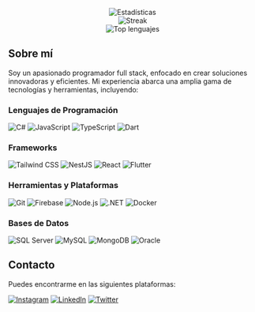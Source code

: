 <p align="center">
  <img src="https://github-readme-stats.vercel.app/api?username=angelstchavez&theme=dark&hide_border=true&include_all_commits=true&count_private=true" alt="Estadísticas" /><br/>
  <img src="https://github-readme-streak-stats.herokuapp.com/?user=angelstchavez&theme=dark&hide_border=true" alt="Streak" /><br/>
  <img src="https://github-readme-stats.vercel.app/api/top-langs/?username=angelstchavez&theme=dark&hide_border=true&include_all_commits=true&count_private=true&layout=compact" alt="Top lenguajes" />
</p>

## Sobre mí
Soy un apasionado programador full stack, enfocado en crear soluciones innovadoras y eficientes. Mi experiencia abarca una amplia gama de tecnologías y herramientas, incluyendo:

### Lenguajes de Programación
![C#](https://img.shields.io/badge/C%23-%23239120.svg?style=for-the-badge&logo=c-sharp&logoColor=white)
![JavaScript](https://img.shields.io/badge/JavaScript-%23F7DF1E.svg?style=for-the-badge&logo=javascript&logoColor=black)
![TypeScript](https://img.shields.io/badge/TypeScript-%23007ACC.svg?style=for-the-badge&logo=typescript&logoColor=white)
![Dart](https://img.shields.io/badge/Dart-%230175C2.svg?style=for-the-badge&logo=dart&logoColor=white)

### Frameworks
![Tailwind CSS](https://img.shields.io/badge/Tailwind_CSS-%2338B2AC.svg?style=for-the-badge&logo=tailwind-css&logoColor=white)
![NestJS](https://img.shields.io/badge/NestJS-%23E0234E.svg?style=for-the-badge&logo=nestjs&logoColor=white)
![React](https://img.shields.io/badge/React-%2361DAFB.svg?style=for-the-badge&logo=react&logoColor=white)
![Flutter](https://img.shields.io/badge/Flutter-%2302569B.svg?style=for-the-badge&logo=flutter&logoColor=white)

### Herramientas y Plataformas
![Git](https://img.shields.io/badge/Git-%23F05032.svg?style=for-the-badge&logo=git&logoColor=white)
![Firebase](https://img.shields.io/badge/Firebase-%23FFCA28.svg?style=for-the-badge&logo=firebase&logoColor=black)
![Node.js](https://img.shields.io/badge/Node.js-%23339933.svg?style=for-the-badge&logo=node.js&logoColor=white)
![.NET](https://img.shields.io/badge/.NET-%235C2D91.svg?style=for-the-badge&logo=.net&logoColor=white)
![Docker](https://img.shields.io/badge/Docker-%232496ED.svg?style=for-the-badge&logo=docker&logoColor=white)

### Bases de Datos
![SQL Server](https://img.shields.io/badge/SQL_Server-%23CC2927.svg?style=for-the-badge&logo=microsoft-sql-server&logoColor=white)
![MySQL](https://img.shields.io/badge/MySQL-%234479A1.svg?style=for-the-badge&logo=mysql&logoColor=white)
![MongoDB](https://img.shields.io/badge/MongoDB-%234EA94B.svg?style=for-the-badge&logo=mongodb&logoColor=white)
![Oracle](https://img.shields.io/badge/Oracle-%23F80000.svg?style=for-the-badge&logo=oracle&logoColor=white)

## Contacto
Puedes encontrarme en las siguientes plataformas:

[![Instagram](https://img.shields.io/badge/Instagram-%23E4405F.svg?style=for-the-badge&logo=instagram&logoColor=white)](https://www.instagram.com/angelstchavez)
[![LinkedIn](https://img.shields.io/badge/LinkedIn-%230077B5.svg?style=for-the-badge&logo=linkedin&logoColor=white)](https://www.linkedin.com/in/angelstchavez)
[![Twitter](https://img.shields.io/badge/Twitter-%231DA1F2.svg?style=for-the-badge&logo=twitter&logoColor=white)](https://twitter.com/angelstchavez)
